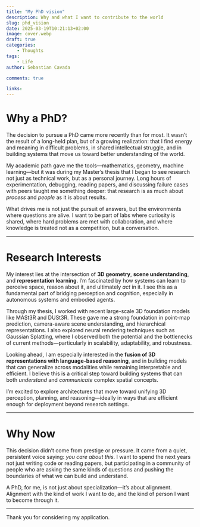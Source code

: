 ```yaml
---
title: "My PhD vision"
description: Why and what I want to contribute to the world
slug: phd_vision
date: 2025-03-19T10:21:13+02:00
image: cover.webp
draft: true
categories:
    - Thoughts
tags:
    - Life
author: Sebastian Cavada

comments: true

links:
---
```



<!-- # Why a PhD?

Great question. Probably not the greatest of the answer. I have only recently considered a PhD journey. Not years ago, just couple of weeks ago. It started out of curiosity. It started when I asked myself "How can I give tangible value to the world, given what I have learned in my academic journey?". Surely an industry career might be valuable, but I would chose academia because of the exploratory endeavour that comes attached. The people working on the same problem, sharing the same road and struggle is what it makes it worth pursuing.
My master supervisor told me that he always asks what makes you go out of bed in the morning and go do research. It's another great question, to which I could not yet find a comparabely great answer. In short to me what lights me up is being able to work on difficult problems, with "cracked" people and enjoy the progress together. Being able to thinker about solutions, talk about big GPU clusters, advanced algorithms, big O notations and optimizing the processes, this is what makes the fire inside me burn. I know that most people like this are also pursuing a PhD especially in places like TUM, ETH, Tubingen and where not. I want to work with people and learn from them and hopefully share my knowledge, my passion and my motivation in the lab.  -->


<!-- ## What are the details of my interests

I have always been fascinated by cars in all their sense. So when I found out that you can even make cars drive on their own, I was drawn to it even more. Understanding the world and understanding how we also work is the ultimate search for me. Understanding how we interpret 3D space, how we perceive movement and direction. How we plan and react on unplanned events. This algorithms is a non-stop process in our brain and I am curious to see what I can contribute to it.

Practically my interest lies at the intersection fo 3D geometry and scene underrstanding/perception. I want to research a representation that can combine expressiveness of the world with uinterpretability and efficiency in mind. 
I have been working with 3D foundation models, mast3r and dust3r, which gave me an idea of the future direction but I feel there are still research gaps, especially on how we combine only the 3D informations and the informations from LLMs and act upon this common knowledge. There have been baby steps in this direction, but mostly are ad hoc, scenario constrained and computationally expensive. 

My interest is to develop efficient models that can understand the world from the ground up. Fully trained end-to-end, to not only unify the 3D tasks, but pave the way for a truly unified understanding of 3D, planning and reasoning. -->

# Why a PhD?

The decision to pursue a PhD came more recently than for most. It wasn’t the result of a long-held plan, but of a growing realization: that I find energy and meaning in difficult problems, in shared intellectual struggle, and in building systems that move us toward better understanding of the world.

My academic path gave me the tools—mathematics, geometry, machine learning—but it was during my Master’s thesis that I began to see research not just as technical work, but as a personal journey. Long hours of experimentation, debugging, reading papers, and discussing failure cases with peers taught me something deeper: that research is as much about *process* and *people* as it is about results.

What drives me is not just the pursuit of answers, but the environments where questions are alive. I want to be part of labs where curiosity is shared, where hard problems are met with collaboration, and where knowledge is treated not as a competition, but a conversation.

---

# Research Interests

My interest lies at the intersection of **3D geometry**, **scene understanding**, and **representation learning**. I’m fascinated by how systems can learn to perceive space, reason about it, and ultimately *act* in it. I see this as a fundamental part of bridging perception and cognition, especially in autonomous systems and embodied agents.

Through my thesis, I worked with recent large-scale 3D foundation models like MASt3R and DUSt3R. These gave me a strong foundation in point-map prediction, camera-aware scene understanding, and hierarchical representations. I also explored neural rendering techniques such as Gaussian Splatting, where I observed both the potential and the bottlenecks of current methods—particularly in scalability, adaptability, and robustness.

Looking ahead, I am especially interested in the **fusion of 3D representations with language-based reasoning**, and in building models that can generalize across modalities while remaining interpretable and efficient. I believe this is a critical step toward building systems that can both *understand* and *communicate* complex spatial concepts.

I’m excited to explore architectures that move toward unifying 3D perception, planning, and reasoning—ideally in ways that are efficient enough for deployment beyond research settings.

---

# Why Now

This decision didn’t come from prestige or pressure. It came from a quiet, persistent voice saying: *you care about this*. I want to spend the next years not just writing code or reading papers, but participating in a community of people who are asking the same kinds of questions and pushing the boundaries of what we can build and understand.

A PhD, for me, is not just about specialization—it’s about alignment. Alignment with the kind of work I want to do, and the kind of person I want to become through it.

---

Thank you for considering my application.
